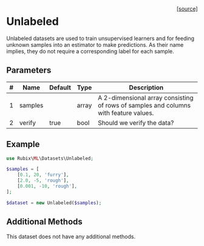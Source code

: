 <span style="float:right;"><a href="https://github.com/RubixML/ML/blob/master/src/Datasets/Unlabeled.php">[source]</a></span>

# Unlabeled
Unlabeled datasets are used to train unsupervised learners and for feeding unknown samples into an estimator to make predictions. As their name implies, they do not require a corresponding label for each sample.

## Parameters
| # | Name | Default | Type | Description |
|---|---|---|---|---|
| 1 | samples | | array | A 2-dimensional array consisting of rows of samples and columns with feature values. |
| 2 | verify | true | bool | Should we verify the data? |

## Example

```php
use Rubix\ML\Datasets\Unlabeled;

$samples = [
    [0.1, 20, 'furry'],
    [2.0, -5, 'rough'],
    [0.001, -10, 'rough'],
];

$dataset = new Unlabeled($samples);
```

## Additional Methods
This dataset does not have any additional methods.
